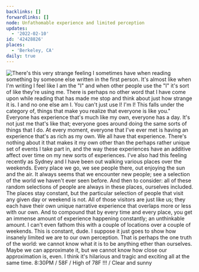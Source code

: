 ```yaml
---
backlinks: []
forwardlinks: []
node: Unfathomable experience and limited perception
updates:
  - '2022-02-10'
id: '42428826'
places:
  - 'Berkeley, CA'
daily: true
---
```

![There's this very strange feeling I sometimes have when reading something by someone else written in the first person. It's almost like when I'm writing I feel like I am the "I" and when other people use the "I" it's sort of like they're using me. There is perhaps no other word that I have come upon while reading that has made me stop and think about just how strange it is. I and no one else am I. You can't just use I! I'm I! This falls under the category of, things that make you realize that everyone is like you." Everyone has experience that's much like my own, everyone has a day. It's not just me that's like that; everyone goes around doing the same sorts of things that I do. At every moment, everyone that I've ever met is having an experience that's as rich as my own. We all have that experience. There's nothing about it that makes it my own other than the perhaps rather unique set of events I take part in, and the way these experiences have an additive affect over time on my new sorts of experiences. I’ve also had this feeling recently as Sydney and I have been out walking various places over the weekends. Every place we go, we see people there, out enjoying the sun and the air. It always seems that we encounter new people; see a selection of the world we haven't ever seen before. And then to consider: all of these random selections of people are always in these places, ourselves included. The places stay constant, but the particular selection of people that visit any given day or weekend is not. All of those visitors are just like us; they each have their own unique narrative experience that overlaps more or less with our own. And to compound that by every time and every place, you get an immense amount of experience happening constantly; an unthinkable amount. I can't even fathom this with a couple of locations over a couple of weekends. This is constant, dude. I suppose it just goes to show how insanely limited we are to our own perception. That is perhaps the one truth of the world: we cannot know what it is to be anything ether than ourselves. Maybe we can approximate it, but we cannot know how close our approximation is, even. I think it's hilarious and tragic and exciting all at the same time. 8:30PM / 58F / High of 78F !!! / Clear and sunny](images/42428826/EbMjdKvrEF-daily.webp "")

